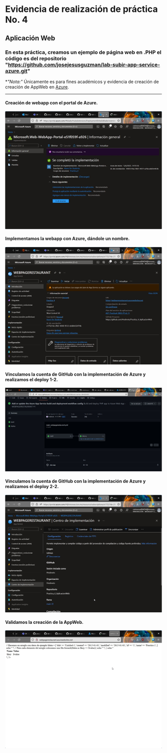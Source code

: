 # Evidencia de realización de práctica No. 4
## Aplicación Web
### En esta práctica, creamos un ejemplo de página web en .PHP el código es del repositorio "https://github.com/josejesusguzman/lab-subir-app-service-azure.git"
**"*Nota:"**
Únicamente es para fines académicos y evidencia de creación de creación de AppWeb en [Azure](https://azure.microsoft.com/en-us/).
______________________

#### Creación de webapp con el portal de Azure.
![](https://github.com/Hnslmnts/Practica_4_AplicacionWeb/blob/main/imagenes/1.jpg)

#### Implementamos la webapp con Azure, dándole un nombre.
![](https://github.com/Hnslmnts/Practica_4_AplicacionWeb/blob/main/imagenes/2.jpg)

#### Vinculamos la cuenta de GitHub con la implementación de Azure y realizamos el deploy 1-2.
![](https://github.com/Hnslmnts/Practica_4_AplicacionWeb/blob/main/imagenes/3.jpg)

#### Vinculamos la cuenta de GitHub con la implementación de Azure y realizamos el deploy 2-2.
![](https://github.com/Hnslmnts/Practica_4_AplicacionWeb/blob/main/imagenes/4.jpg)

#### Validamos la creación de la AppWeb.
![](https://github.com/Hnslmnts/Practica_4_AplicacionWeb/blob/main/imagenes/5.jpg)

